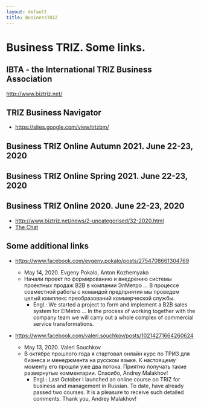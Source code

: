 ```yaml
---
layout: default
title: BusinessTRIZ
---
```


# Business TRIZ. Some links.

## IBTA - the International TRIZ Business Association

<http://www.biztriz.net/>

## TRIZ Business Navigator

- <https://sites.google.com/view/trizbm/>

## Business TRIZ Online Autumn 2021. June 22-23, 2020 

## Business TRIZ Online Spring 2021. June 22-23, 2020 

## Business TRIZ Online 2020. June 22-23, 2020 

* <http://www.biztriz.net/news/2-uncategorised/32-2020.html>
* [The Chat](Texts/BusinessTRIZ-2020-Chat.txt) 

## Some additional links

* <https://www.facebook.com/evgeny.pokalo/posts/2754708661304769>
  - May 14, 2020. Evgeny Pokalo, Anton Kozhemyako  
  - Начали проект по формированию и внедрению системы проектных продаж В2В в
    компании ЭлМетро ...  В процессе совместной работы с командой предприятия
    мы проведем целый комплекс преобразований коммерческой службы.
    - Engl.: We started a project to form and implement a B2B sales system for
      ElMetro ...  In the process of working together with the company team we
      will carry out a whole complex of commercial service transformations.

* <https://www.facebook.com/valeri.souchkov/posts/10214271664260624>
  - May 13, 2020. Valeri Souchkov
  - В октябре прошлого года я стартовал онлайн курс по ТРИЗ для бизнеса и
    менеджмента на русском языке. К настоящему моменту его прошли уже два
    потока. Приятно получать такие развернутые комментарии. Спасибо, Andrey
    Malakhov!
    - Engl.: Last October I launched an online course on TRIZ for business and
      management in Russian. To date, have already passed two courses. It is a
      pleasure to receive such detailed comments. Thank you, Andrey Malakhov!
